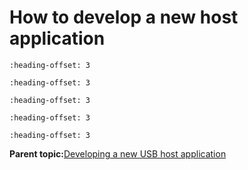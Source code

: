 # How to develop a new host application


```{include} ../topics/creating_a_project.md
:heading-offset: 3
```

```{include} ../topics/main_application_function_flow.md
:heading-offset: 3
```

```{include} ../topics/event_callback_function.md
:heading-offset: 3
```

```{include} ../topics/class_initialization.md
:heading-offset: 3
```

```{include} ../topics/sending_receiving_data_to_from_the_device.md
:heading-offset: 3
```

**Parent topic:**[Developing a new USB host application](../topics/developing_a_new_usb_host_application.md)

